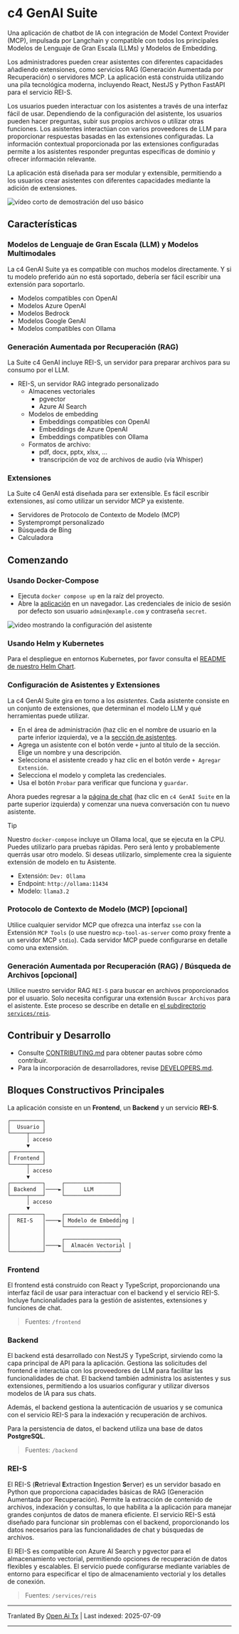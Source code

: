 # c4 GenAI Suite

Una aplicación de chatbot de IA con integración de Model Context Provider (MCP), impulsada por Langchain y compatible con todos los principales Modelos de Lenguaje de Gran Escala (LLMs) y Modelos de Embedding.

Los administradores pueden crear asistentes con diferentes capacidades añadiendo extensiones, como servicios RAG (Generación Aumentada por Recuperación) o servidores MCP. La aplicación está construida utilizando una pila tecnológica moderna, incluyendo React, NestJS y Python FastAPI para el servicio REI-S.

Los usuarios pueden interactuar con los asistentes a través de una interfaz fácil de usar. Dependiendo de la configuración del asistente, los usuarios pueden hacer preguntas, subir sus propios archivos o utilizar otras funciones. Los asistentes interactúan con varios proveedores de LLM para proporcionar respuestas basadas en las extensiones configuradas. La información contextual proporcionada por las extensiones configuradas permite a los asistentes responder preguntas específicas de dominio y ofrecer información relevante.

La aplicación está diseñada para ser modular y extensible, permitiendo a los usuarios crear asistentes con diferentes capacidades mediante la adición de extensiones.

![vídeo corto de demostración del uso básico](https://raw.githubusercontent.com/codecentric/c4-genai-suite/main/demo/preview.webp)

## Características

### Modelos de Lenguaje de Gran Escala (LLM) y Modelos Multimodales

La c4 GenAI Suite ya es compatible con muchos modelos directamente. Y si tu modelo preferido aún no está soportado, debería ser fácil escribir una extensión para soportarlo.

* Modelos compatibles con OpenAI
* Modelos Azure OpenAI
* Modelos Bedrock
* Modelos Google GenAI
* Modelos compatibles con Ollama
### Generación Aumentada por Recuperación (RAG)

La Suite c4 GenAI incluye REI-S, un servidor para preparar archivos para su consumo por el LLM.

* REI-S, un servidor RAG integrado personalizado
  * Almacenes vectoriales
    * pgvector
    * Azure AI Search
  * Modelos de embedding
    * Embeddings compatibles con OpenAI
    * Embeddings de Azure OpenAI
    * Embeddings compatibles con Ollama
  * Formatos de archivo:
    * pdf, docx, pptx, xlsx, ...
    * transcripción de voz de archivos de audio (vía Whisper)

### Extensiones

La Suite c4 GenAI está diseñada para ser extensible. Es fácil escribir extensiones, así como utilizar un servidor MCP ya existente.

* Servidores de Protocolo de Contexto de Modelo (MCP)
* Systemprompt personalizado
* Búsqueda de Bing
* Calculadora
## Comenzando

### Usando Docker-Compose

- Ejecuta `docker compose up` en la raíz del proyecto.
- Abre la [aplicación](http://localhost:3333) en un navegador. Las credenciales de inicio de sesión por defecto son usuario `admin@example.com` y contraseña `secret`.

![video mostrando la configuración del asistente](https://raw.githubusercontent.com/codecentric/c4-genai-suite/main/demo/assistants.webp)

### Usando Helm y Kubernetes

Para el despliegue en entornos Kubernetes, por favor consulta el [README de nuestro Helm Chart](https://raw.githubusercontent.com/codecentric/c4-genai-suite/main/./helm-chart/README.md).

### Configuración de Asistentes y Extensiones

La c4 GenAI Suite gira en torno a los *asistentes*.
Cada asistente consiste en un conjunto de extensiones, que determinan el modelo LLM y qué herramientas puede utilizar.

- En el área de administración (haz clic en el nombre de usuario en la parte inferior izquierda), ve a la [sección de asistentes](http://localhost:3333/admin/assistants).
- Agrega un asistente con el botón verde `+` junto al título de la sección. Elige un nombre y una descripción.
- Selecciona el asistente creado y haz clic en el botón verde `+ Agregar Extensión`.
- Selecciona el modelo y completa las credenciales.
- Usa el botón `Probar` para verificar que funciona y `guardar`.

Ahora puedes regresar a la [página de chat](http://localhost:3333/chat) (haz clic en `c4 GenAI Suite` en la parte superior izquierda) y comenzar una nueva conversación con tu nuevo asistente.

> [!TIP]
> Nuestro `docker-compose` incluye un Ollama local, que se ejecuta en la CPU. Puedes utilizarlo para pruebas rápidas. Pero será lento y probablemente querrás usar otro modelo. Si deseas utilizarlo, simplemente crea la siguiente extensión de modelo en tu Asistente.
> * Extensión: `Dev: Ollama`
> * Endpoint: `http://ollama:11434`
> * Modelo: `llama3.2`

### Protocolo de Contexto de Modelo (MCP) [opcional]

Utilice cualquier servidor MCP que ofrezca una interfaz `sse` con la Extensión `MCP Tools` (o use nuestro `mcp-tool-as-server` como proxy frente a un servidor MCP `stdio`).
Cada servidor MCP puede configurarse en detalle como una extensión.

### Generación Aumentada por Recuperación (RAG) / Búsqueda de Archivos [opcional]

Utilice nuestro servidor RAG `REI-S` para buscar en archivos proporcionados por el usuario. Solo necesita configurar una extensión `Buscar Archivos` para el asistente.
Este proceso se describe en detalle en [el subdirectorio `services/reis`](services/reis/#example-configuration-in-c4).

## Contribuir y Desarrollo

* Consulte [CONTRIBUTING.md](https://raw.githubusercontent.com/codecentric/c4-genai-suite/main/CONTRIBUTING.md) para obtener pautas sobre cómo contribuir.
* Para la incorporación de desarrolladores, revise [DEVELOPERS.md](https://raw.githubusercontent.com/codecentric/c4-genai-suite/main/DEVELOPERS.md).

## Bloques Constructivos Principales

La aplicación consiste en un **Frontend**, un **Backend** y un servicio **REI-S**.

```
┌──────────┐
│  Usuario │
└─────┬────┘
      │ acceso
      ▼
┌──────────┐
│ Frontend │
└─────┬────┘
      │ acceso
      ▼
┌──────────┐     ┌─────────────────┐
│ Backend  │────►│      LLM        │
└─────┬────┘     └─────────────────┘
      │ acceso
      ▼
┌──────────┐     ┌─────────────────┐
│  REI-S   │────►│ Modelo de Embedding │
│          │     └─────────────────┘
│          │
│          │     ┌─────────────────┐
│          │────►│  Almacén Vectorial │
└──────────┘     └─────────────────┘
```
### Frontend

El frontend está construido con React y TypeScript, proporcionando una interfaz fácil de usar para interactuar con el backend y el servicio REI-S. Incluye funcionalidades para la gestión de asistentes, extensiones y funciones de chat.

> Fuentes: `/frontend`

### Backend

El backend está desarrollado con NestJS y TypeScript, sirviendo como la capa principal de API para la aplicación. Gestiona las solicitudes del frontend e interactúa con los proveedores de LLM para facilitar las funcionalidades de chat. El backend también administra los asistentes y sus extensiones, permitiendo a los usuarios configurar y utilizar diversos modelos de IA para sus chats.

Además, el backend gestiona la autenticación de usuarios y se comunica con el servicio REI-S para la indexación y recuperación de archivos.

Para la persistencia de datos, el backend utiliza una base de datos **PostgreSQL**.

> Fuentes: `/backend`

### REI-S

El REI-S (**R**etrieval **E**xtraction **I**ngestion **S**erver) es un servidor basado en Python que proporciona capacidades básicas de RAG (Generación Aumentada por Recuperación). Permite la extracción de contenido de archivos, indexación y consultas, lo que habilita a la aplicación para manejar grandes conjuntos de datos de manera eficiente. El servicio REI-S está diseñado para funcionar sin problemas con el backend, proporcionando los datos necesarios para las funcionalidades de chat y búsquedas de archivos.

El REI-S es compatible con Azure AI Search y pgvector para el almacenamiento vectorial, permitiendo opciones de recuperación de datos flexibles y escalables. El servicio puede configurarse mediante variables de entorno para especificar el tipo de almacenamiento vectorial y los detalles de conexión.

> Fuentes: `/services/reis`


---

Tranlated By [Open Ai Tx](https://github.com/OpenAiTx/OpenAiTx) | Last indexed: 2025-07-09

---